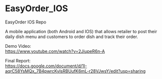# EasyOrder_IOS
EasyOrder IOS Repo

A mobile application (both Android and IOS) that allows retailer to post their daily dish menu and customers to order dish and track their order.

Demo Video:  
https://www.youtube.com/watch?v=2JiupeR6n-A  

Final Report:  
https://docs.google.com/document/d/1I-aqrC58YsMQx_7B4pwrcKylsRBUufK6mL-r28VJwsY/edit?usp=sharing
